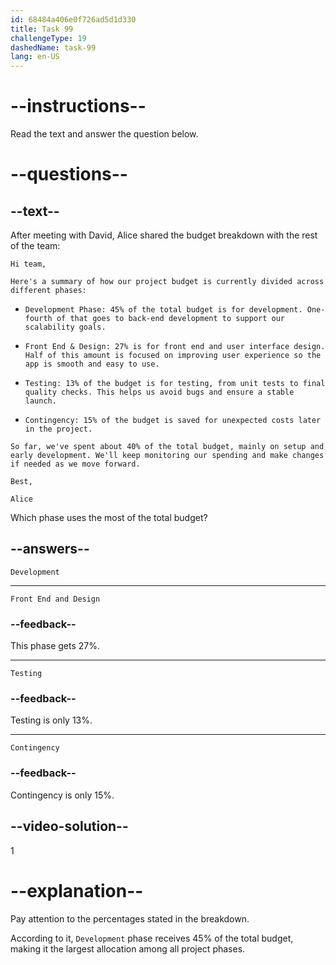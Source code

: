 ```yaml
---
id: 68484a406e0f726ad5d1d330
title: Task 99
challengeType: 19
dashedName: task-99
lang: en-US
---
```


<!-- READING -->

# --instructions--

Read the text and answer the question below.

# --questions--

## --text--

After meeting with David, Alice shared the budget breakdown with the rest of the team:

`Hi team,`

`Here's a summary of how our project budget is currently divided across different phases:`

- `Development Phase: 45% of the total budget is for development. One-fourth of that goes to back-end development to support our scalability goals.`

- `Front End & Design: 27% is for front end and user interface design. Half of this amount is focused on improving user experience so the app is smooth and easy to use.`

- `Testing: 13% of the budget is for testing, from unit tests to final quality checks. This helps us avoid bugs and ensure a stable launch.`

- `Contingency: 15% of the budget is saved for unexpected costs later in the project.`

`So far, we've spent about 40% of the total budget, mainly on setup and early development. We'll keep monitoring our spending and make changes if needed as we move forward.`

`Best,`

`Alice`

Which phase uses the most of the total budget?

## --answers--

`Development`

---

`Front End and Design`

### --feedback--

This phase gets 27%.

---

`Testing`

### --feedback--

Testing is only 13%.

---

`Contingency`

### --feedback--

Contingency is only 15%.

## --video-solution--

1

# --explanation--

Pay attention to the percentages stated in the breakdown.

According to it, `Development` phase receives 45% of the total budget, making it the largest allocation among all project phases.
